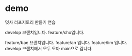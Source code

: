 # demo

멋사 리포지토리 만들기 연습

develop 브랜치입니다.
feature/cho입니다.

feature/bae 브랜치입니다.
feature/an 입니다.
feature/lim 입니다.  
develop 브랜치에서 모두 모아 main으로 갑니다.
